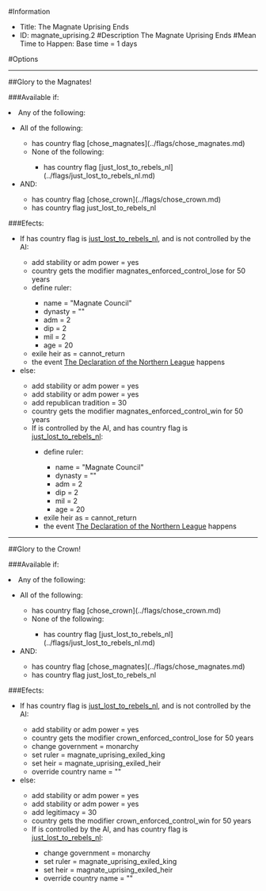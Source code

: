 #Information
 - Title: The Magnate Uprising Ends
 - ID: magnate_uprising.2
#Description
The Magnate Uprising Ends
#Mean Time to Happen:
Base time = 1 days

#Options

___
##Glory to the Magnates!

###Available if:
<li>Any of the following:</li><ul><li>All of the following:</li><ul><li>has country flag [chose_magnates](../flags/chose_magnates.md)</li><li>None of the following:</li><ul><li>has country flag [just_lost_to_rebels_nl](../flags/just_lost_to_rebels_nl.md)</li></ul></ul><li>AND:</li><ul><li>has country flag [chose_crown](../flags/chose_crown.md)</li><li>has country flag  just_lost_to_rebels_nl</li></ul></ul>

###Efects:<ul><li>If has country flag is [just_lost_to_rebels_nl](../flags/just_lost_to_rebels_nl.md), and  is not controlled by the AI:</li><ul><li>add stability or adm power = yes</li><li>country gets the modifier magnates_enforced_control_lose for 50 years</li><li>define ruler:</li><ul><li>name = "Magnate Council"</li><li>dynasty = ""</li><li>adm = 2</li><li>dip = 2</li><li>mil = 2</li><li>age = 20</li></ul><li>exile heir as = cannot_return</li><li>the event [The Declaration of the Northern League](../events/the_declaration_of_the_northern_league.md) happens</li></ul><li>else:</li><ul><li>add stability or adm power = yes</li><li>add stability or adm power = yes</li><li>add republican tradition = 30</li><li>country gets the modifier magnates_enforced_control_win for 50 years</li><li>If is controlled by the AI, and  has country flag is [just_lost_to_rebels_nl](../flags/just_lost_to_rebels_nl.md):</li><ul><li>define ruler:</li><ul><li>name = "Magnate Council"</li><li>dynasty = ""</li><li>adm = 2</li><li>dip = 2</li><li>mil = 2</li><li>age = 20</li></ul><li>exile heir as = cannot_return</li><li>the event [The Declaration of the Northern League](../events/the_declaration_of_the_northern_league.md) happens</li></ul></ul></ul>

___
##Glory to the Crown!

###Available if:
<li>Any of the following:</li><ul><li>All of the following:</li><ul><li>has country flag [chose_crown](../flags/chose_crown.md)</li><li>None of the following:</li><ul><li>has country flag [just_lost_to_rebels_nl](../flags/just_lost_to_rebels_nl.md)</li></ul></ul><li>AND:</li><ul><li>has country flag [chose_magnates](../flags/chose_magnates.md)</li><li>has country flag  just_lost_to_rebels_nl</li></ul></ul>

###Efects:<ul><li>If has country flag is [just_lost_to_rebels_nl](../flags/just_lost_to_rebels_nl.md), and  is not controlled by the AI:</li><ul><li>add stability or adm power = yes</li><li>country gets the modifier crown_enforced_control_lose for 50 years</li><li>change government = monarchy</li><li>set ruler = magnate_uprising_exiled_king</li><li>set heir = magnate_uprising_exiled_heir</li><li>override country name = ""</li></ul><li>else:</li><ul><li>add stability or adm power = yes</li><li>add stability or adm power = yes</li><li>add legitimacy = 30</li><li>country gets the modifier crown_enforced_control_win for 50 years</li><li>If is controlled by the AI, and  has country flag is [just_lost_to_rebels_nl](../flags/just_lost_to_rebels_nl.md):</li><ul><li>change government = monarchy</li><li>set ruler = magnate_uprising_exiled_king</li><li>set heir = magnate_uprising_exiled_heir</li><li>override country name = ""</li></ul></ul></ul>
